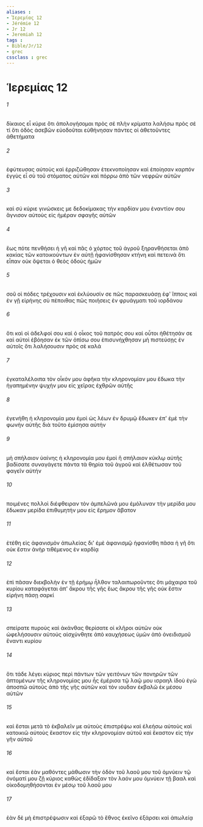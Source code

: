 ```yaml
---
aliases : 
- Ἱερεμίας 12
- Jérémie 12
- Jr 12
- Jeremiah 12
tags : 
- Bible/Jr/12
- grec
cssclass : grec
---
```


# Ἱερεμίας 12

###### 1
δίκαιος εἶ κύριε ὅτι ἀπολογήσομαι πρὸς σέ πλὴν κρίματα λαλήσω πρὸς σέ τί ὅτι ὁδὸς ἀσεβῶν εὐοδοῦται εὐθήνησαν πάντες οἱ ἀθετοῦντες ἀθετήματα
###### 2
ἐφύτευσας αὐτοὺς καὶ ἐρριζώθησαν ἐτεκνοποίησαν καὶ ἐποίησαν καρπόν ἐγγὺς εἶ σὺ τοῦ στόματος αὐτῶν καὶ πόρρω ἀπὸ τῶν νεφρῶν αὐτῶν
###### 3
καὶ σύ κύριε γινώσκεις με δεδοκίμακας τὴν καρδίαν μου ἐναντίον σου ἅγνισον αὐτοὺς εἰς ἡμέραν σφαγῆς αὐτῶν
###### 4
ἕως πότε πενθήσει ἡ γῆ καὶ πᾶς ὁ χόρτος τοῦ ἀγροῦ ξηρανθήσεται ἀπὸ κακίας τῶν κατοικούντων ἐν αὐτῇ ἠφανίσθησαν κτήνη καὶ πετεινά ὅτι εἶπαν οὐκ ὄψεται ὁ θεὸς ὁδοὺς ἡμῶν
###### 5
σοῦ οἱ πόδες τρέχουσιν καὶ ἐκλύουσίν σε πῶς παρασκευάσῃ ἐφ' ἵπποις καὶ ἐν γῇ εἰρήνης σὺ πέποιθας πῶς ποιήσεις ἐν φρυάγματι τοῦ ιορδάνου
###### 6
ὅτι καὶ οἱ ἀδελφοί σου καὶ ὁ οἶκος τοῦ πατρός σου καὶ οὗτοι ἠθέτησάν σε καὶ αὐτοὶ ἐβόησαν ἐκ τῶν ὀπίσω σου ἐπισυνήχθησαν μὴ πιστεύσῃς ἐν αὐτοῖς ὅτι λαλήσουσιν πρὸς σὲ καλά
###### 7
ἐγκαταλέλοιπα τὸν οἶκόν μου ἀφῆκα τὴν κληρονομίαν μου ἔδωκα τὴν ἠγαπημένην ψυχήν μου εἰς χεῖρας ἐχθρῶν αὐτῆς
###### 8
ἐγενήθη ἡ κληρονομία μου ἐμοὶ ὡς λέων ἐν δρυμῷ ἔδωκεν ἐπ' ἐμὲ τὴν φωνὴν αὐτῆς διὰ τοῦτο ἐμίσησα αὐτήν
###### 9
μὴ σπήλαιον ὑαίνης ἡ κληρονομία μου ἐμοὶ ἢ σπήλαιον κύκλῳ αὐτῆς βαδίσατε συναγάγετε πάντα τὰ θηρία τοῦ ἀγροῦ καὶ ἐλθέτωσαν τοῦ φαγεῖν αὐτήν
###### 10
ποιμένες πολλοὶ διέφθειραν τὸν ἀμπελῶνά μου ἐμόλυναν τὴν μερίδα μου ἔδωκαν μερίδα ἐπιθυμητήν μου εἰς ἔρημον ἄβατον
###### 11
ἐτέθη εἰς ἀφανισμὸν ἀπωλείας δι' ἐμὲ ἀφανισμῷ ἠφανίσθη πᾶσα ἡ γῆ ὅτι οὐκ ἔστιν ἀνὴρ τιθέμενος ἐν καρδίᾳ
###### 12
ἐπὶ πᾶσαν διεκβολὴν ἐν τῇ ἐρήμῳ ἦλθον ταλαιπωροῦντες ὅτι μάχαιρα τοῦ κυρίου καταφάγεται ἀπ' ἄκρου τῆς γῆς ἕως ἄκρου τῆς γῆς οὐκ ἔστιν εἰρήνη πάσῃ σαρκί
###### 13
σπείρατε πυροὺς καὶ ἀκάνθας θερίσατε οἱ κλῆροι αὐτῶν οὐκ ὠφελήσουσιν αὐτούς αἰσχύνθητε ἀπὸ καυχήσεως ὑμῶν ἀπὸ ὀνειδισμοῦ ἔναντι κυρίου
###### 14
ὅτι τάδε λέγει κύριος περὶ πάντων τῶν γειτόνων τῶν πονηρῶν τῶν ἁπτομένων τῆς κληρονομίας μου ἧς ἐμέρισα τῷ λαῷ μου ισραηλ ἰδοὺ ἐγὼ ἀποσπῶ αὐτοὺς ἀπὸ τῆς γῆς αὐτῶν καὶ τὸν ιουδαν ἐκβαλῶ ἐκ μέσου αὐτῶν
###### 15
καὶ ἔσται μετὰ τὸ ἐκβαλεῖν με αὐτοὺς ἐπιστρέψω καὶ ἐλεήσω αὐτοὺς καὶ κατοικιῶ αὐτοὺς ἕκαστον εἰς τὴν κληρονομίαν αὐτοῦ καὶ ἕκαστον εἰς τὴν γῆν αὐτοῦ
###### 16
καὶ ἔσται ἐὰν μαθόντες μάθωσιν τὴν ὁδὸν τοῦ λαοῦ μου τοῦ ὀμνύειν τῷ ὀνόματί μου ζῇ κύριος καθὼς ἐδίδαξαν τὸν λαόν μου ὀμνύειν τῇ βααλ καὶ οἰκοδομηθήσονται ἐν μέσῳ τοῦ λαοῦ μου
###### 17
ἐὰν δὲ μὴ ἐπιστρέψωσιν καὶ ἐξαρῶ τὸ ἔθνος ἐκεῖνο ἐξάρσει καὶ ἀπωλείᾳ
